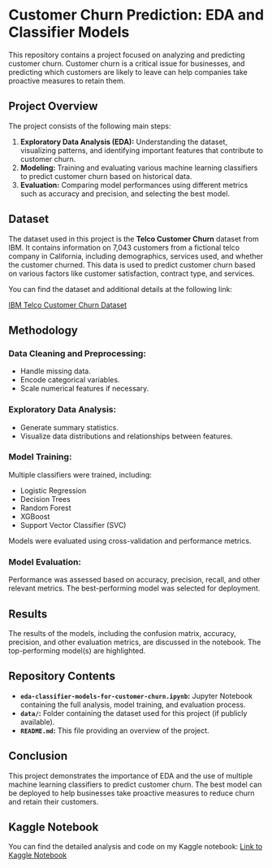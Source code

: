 # Customer Churn Prediction: EDA and Classifier Models

This repository contains a project focused on analyzing and predicting customer churn. Customer churn is a critical issue for businesses, and predicting which customers are likely to leave can help companies take proactive measures to retain them.

## Project Overview

The project consists of the following main steps:

1. **Exploratory Data Analysis (EDA):** Understanding the dataset, visualizing patterns, and identifying important features that contribute to customer churn.
2. **Modeling:** Training and evaluating various machine learning classifiers to predict customer churn based on historical data.
3. **Evaluation:** Comparing model performances using different metrics such as accuracy and precision, and selecting the best model.

## Dataset

The dataset used in this project is the **Telco Customer Churn** dataset from IBM. It contains information on 7,043 customers from a fictional telco company in California, including demographics, services used, and whether the customer churned. This data is used to predict customer churn based on various factors like customer satisfaction, contract type, and services.

You can find the dataset and additional details at the following link:

[IBM Telco Customer Churn Dataset](https://community.ibm.com/community/user/businessanalytics/blogs/steven-macko/2019/07/11/telco-customer-churn-1113)

## Methodology

### Data Cleaning and Preprocessing:
- Handle missing data.
- Encode categorical variables.
- Scale numerical features if necessary.

### Exploratory Data Analysis:
- Generate summary statistics.
- Visualize data distributions and relationships between features.

### Model Training:
Multiple classifiers were trained, including:
- Logistic Regression
- Decision Trees
- Random Forest
- XGBoost
- Support Vector Classifier (SVC)

Models were evaluated using cross-validation and performance metrics.

### Model Evaluation:
Performance was assessed based on accuracy, precision, recall, and other relevant metrics. The best-performing model was selected for deployment.

## Results

The results of the models, including the confusion matrix, accuracy, precision, and other evaluation metrics, are discussed in the notebook. The top-performing model(s) are highlighted.

## Repository Contents
- **`eda-classifier-models-for-customer-churn.ipynb`:** Jupyter Notebook containing the full analysis, model training, and evaluation process.
- **`data/`:** Folder containing the dataset used for this project (if publicly available).
- **`README.md`:** This file providing an overview of the project.

## Conclusion

This project demonstrates the importance of EDA and the use of multiple machine learning classifiers to predict customer churn. The best model can be deployed to help businesses take proactive measures to reduce churn and retain their customers.

## Kaggle Notebook

You can find the detailed analysis and code on my Kaggle notebook: [Link to Kaggle Notebook]((https://www.kaggle.com/code/adarshrajmaurya/eda-classifier-models-for-customer-churn))
